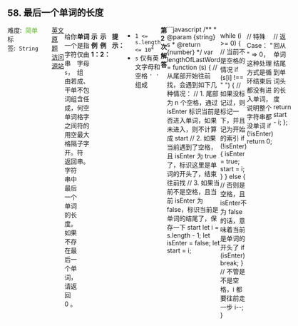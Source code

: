 <div style="font-size: 20px; margin-bottom: 15px; font-weight: bold;">58. 最后一个单词的长度</div>
<div style="display: flex; font-size: 14px; justify-content: space-between;"><div><span style="margin-right: 30px;">难度:&nbsp;&nbsp;<label style="color: rgb(90, 183, 38);">简单</label></span><span style="margin-right: 30px;">标签:&nbsp;&nbsp;<code>String</code></span></div><div><span style="margin-right: 15px;"><a href="https://leetcode.com/problems/length-of-last-word/">英文原题</a></span><span><a href="https://leetcode-cn.com/problems/length-of-last-word/">访问源站</a></span></div>
<hr style="height: 1px; margin: 1em 0px;" />
<p>给你一个字符串 <code>s</code>，由若干单词组成，单词之间用空格隔开。返回字符串中最后一个单词的长度。如果不存在最后一个单词，请返回 0 。</p>

<p><strong>单词</strong> 是指仅由字母组成、不包含任何空格字符的最大子字符串。</p>

<p> </p>

<p><strong>示例 1：</strong></p>

<pre>
<strong>输入：</strong>s = "Hello World"
<strong>输出：</strong>5
</pre>

<p><strong>示例 2：</strong></p>

<pre>
<strong>输入：</strong>s = " "
<strong>输出：</strong>0
</pre>

<p> </p>

<p><strong>提示：</strong></p>

<ul>
	<li><code>1 <= s.length <= 10<sup>4</sup></code></li>
	<li><code>s</code> 仅有英文字母和空格 <code>' '</code> 组成</li>
</ul>

<hr style="height: 1px; margin: 1em 0px;" />
<strong>第2次解答</strong>
```javascript
/**
 * @param {string} s
 * @return {number}
 */
var lengthOfLastWord = function (s) {
  // 从尾部开始往前找，会遇到如下几种情况：
  // 1. 尾部为 n 个空格，通过 isEnter 标识当前是否进入单词，如果未进入，则不计算成 start
  // 2. 如果当前遇到了空格，且 isEnter 为 true 了，标识这里是单词的开头了，结束往前找
  // 3. 如果当前不是空格，且当前 isEnter 为false，标识当前是单词的结尾了，保存一下 start
  let i = s.length - 1;
  let isEnter = false;
  let start = i;

  while (i >= 0) {
    //  当前不是空格的情况
    if (s[i] !== " ") {
      // 如果没标记过，则标记一下，并且记为开始的索引
      if (!isEnter) {
        isEnter = true;
        start = i;
      }
    } else {
      // 否则是空格，且isEnter不为 false 的话，意味着当前是单词的开头了
      if (isEnter) break;
    }
    // 不管是不是空格，i 都要往前走一步
    i--;
  }

  // 特殊Case： " " => 0，这种处理方式是循环结束后都没有进入单词，说明整个字符串都没单词
  if (!isEnter) return 0;

  // 返回从单词结尾到单词头的长度
  return start - i;
};
```
<hr style="height: 1px; margin: 1em 0px;" />
<strong>第1次解答</strong>
```javascript
/**
 * @param {string} s
 * @return {number}
 */
var lengthOfLastWord = function (s) {
  // 存放当前的最后一个的长度
  let lastCount = 0;
  for (let i = 0; i < s.length; i++) {
    // 如果当前的字符是空白，则往下找出第一个非空白的字符
    if (s[i] !== " ") {
      // 清空初始值
      lastCount = 0;
      // 两种情况结束字符长度计算：1.已经到达了字符串的末尾（因为末尾没有空格），2.已经到达了空格处。
      while (s[i + lastCount] && s[i + lastCount] !== " ") {
        lastCount++;
      }
      // i 不再重复判定，直接跳过这个单词
      i = i + lastCount;
    }
  }
  
  return lastCount;
};
```